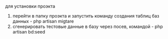 для установки проэкта
1. перейти в папку проэкта и запустить команду создания таблиц баз данных - php artisan migtare
2. сгенерировать тестовые данные в базу через посев, командой - php artisan bd:seed
